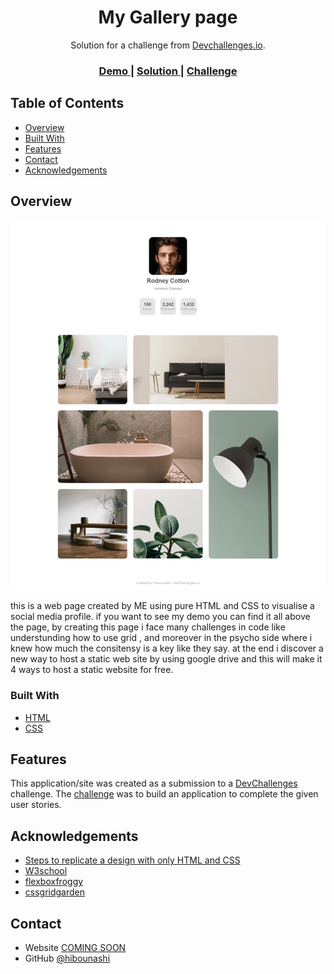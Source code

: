 <!-- Please update value in the {}  -->

<h1 align="center">My Gallery page</h1>

<div align="center">
   Solution for a challenge from  <a href="http://devchallenges.io" target="_blank">Devchallenges.io</a>.
</div>

<div align="center">
  <h3>
    <a href="https://o09q4e6uhzwiszzfxbqsaw.on.drv.tw/www.my-gallery-master.blog/">
      Demo
    </a>
    <span> | </span>
    <a href="https://github.com/hibounashi/my-gallery-master/blob/master/index.html">
      Solution
    </a>
    <span> | </span>
    <a href="https://devchallenges.io/challenges/gcbWLxG6wdennelX7b8I">
      Challenge
    </a>
  </h3>
</div>

<!-- TABLE OF CONTENTS -->

## Table of Contents

- [Overview](#overview)
- [Built With](#built-with)
- [Features](#features)
- [Contact](#contact)
- [Acknowledgements](#acknowledgements)

<!-- OVERVIEW -->

## Overview

![screenshot](assets/results.png)

this is a web page created by ME using pure HTML and CSS to visualise a social media profile.
if you want to see my demo you can find it all above the page, by creating this page i face many challenges in code like understunding how to use grid , and moreover in the psycho side where i knew how much the consitensy is a key like they say. at the end i discover a new way to host a static web site by using google drive and this will make it 4 ways to host a static website for free.

### Built With

<!-- This section should list any major frameworks that you built your project using. Here are a few examples.-->

- [HTML](https://reactjs.org/)
- [CSS](https://vuejs.org/)

## Features

<!-- List the features of your application or follow the template. Don't share the figma file here :) -->

This application/site was created as a submission to a [DevChallenges](https://devchallenges.io/challenges) challenge. The [challenge](https://devchallenges.io/challenges/gcbWLxG6wdennelX7b8I) was to build an application to complete the given user stories.


## Acknowledgements

<!-- This section should list any articles or add-ons/plugins that helps you to complete the project. This is optional but it will help you in the future. For exmpale -->

- [Steps to replicate a design with only HTML and CSS](https://devchallenges-blogs.web.app/how-to-replicate-design/)
- [W3school](https://www.w3schools.com/css/default.asp)
- [flexboxfroggy](https://flexboxfroggy.com)
- [cssgridgarden](https://cssgridgarden.com)

## Contact

- Website [COMING SOON](https://{your-web-site-link})
- GitHub [@hibounashi](https://github.com/hibounashi)
